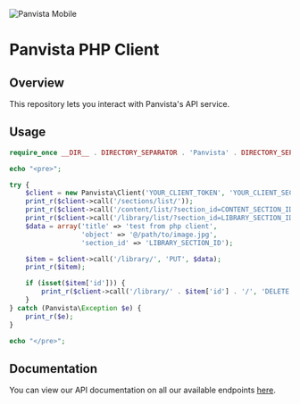 ![Panvista Mobile](http://panvistamobile.com/static/git/panvista.png)

# Panvista PHP Client

## Overview
This repository lets you interact with Panvista's API service.

## Usage

```php
require_once __DIR__ . DIRECTORY_SEPARATOR . 'Panvista' . DIRECTORY_SEPARATOR . 'Client.php';

echo "<pre>";

try {
    $client = new Panvista\Client('YOUR_CLIENT_TOKEN', 'YOUR_CLIENT_SECRET');
    print_r($client->call('/sections/list/'));
    print_r($client->call('/content/list/?section_id=CONTENT_SECTION_ID'));
    print_r($client->call('/library/list/?section_id=LIBRARY_SECTION_ID'));
    $data = array('title' => 'test from php client',
                  'object' => '@/path/to/image.jpg',
                  'section_id' => 'LIBRARY_SECTION_ID');

    $item = $client->call('/library/', 'PUT', $data);
    print_r($item);

    if (isset($item['id'])) {
        print_r($client->call('/library/' . $item['id'] . '/', 'DELETE'));
    }
} catch (Panvista\Exception $e) {
    print_r($e);
}

echo "</pre>";
```

## Documentation

You can view our API documentation on all our available endpoints [here](http://docs.panvista.apiary.io/).

